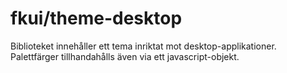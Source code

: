 # fkui/theme-desktop

Biblioteket innehåller ett tema inriktat mot desktop-applikationer.
Palettfärger tillhandahålls även via ett javascript-objekt.
